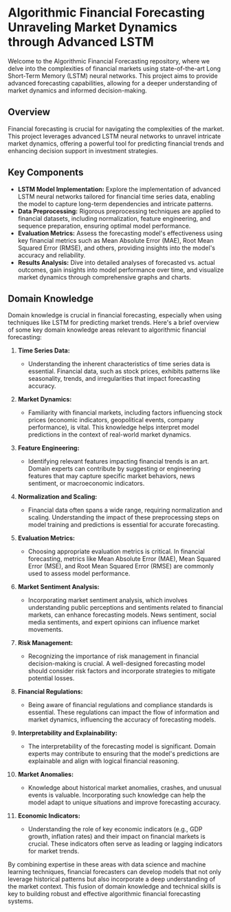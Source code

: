 # Algorithmic Financial Forecasting Unraveling Market Dynamics through Advanced LSTM

Welcome to the Algorithmic Financial Forecasting repository, where we delve into the complexities of financial markets using state-of-the-art Long Short-Term Memory (LSTM) neural networks. 
This project aims to provide advanced forecasting capabilities, allowing for a deeper understanding of market dynamics and informed decision-making.

## Overview

Financial forecasting is crucial for navigating the complexities of the market. This project leverages advanced LSTM neural networks to unravel intricate market dynamics, offering a powerful tool for predicting financial trends and enhancing decision support in investment strategies.

## Key Components

- **LSTM Model Implementation:**
  Explore the implementation of advanced LSTM neural networks tailored for financial time series data, enabling the model to capture long-term dependencies and intricate patterns.
- **Data Preprocessing:**
  Rigorous preprocessing techniques are applied to financial datasets, including normalization, feature engineering, and sequence preparation, ensuring optimal model performance.
- **Evaluation Metrics:**
  Assess the forecasting model's effectiveness using key financial metrics such as Mean Absolute Error (MAE), Root Mean Squared Error (RMSE), and others, providing insights into the model's accuracy and reliability.
- **Results Analysis:**
  Dive into detailed analyses of forecasted vs. actual outcomes, gain insights into model performance over time, and visualize market dynamics through comprehensive graphs and charts.

## Domain Knowledge

Domain knowledge is crucial in financial forecasting, especially when using techniques like LSTM for predicting market trends. Here's a brief overview of some key domain knowledge areas relevant to algorithmic financial forecasting:

1. **Time Series Data:**
   - Understanding the inherent characteristics of time series data is essential. Financial data, such as stock prices, exhibits patterns like seasonality, trends, and irregularities that impact forecasting accuracy.

2. **Market Dynamics:**
   - Familiarity with financial markets, including factors influencing stock prices (economic indicators, geopolitical events, company performance), is vital. This knowledge helps interpret model predictions in the context of real-world market dynamics.

3. **Feature Engineering:**
   - Identifying relevant features impacting financial trends is an art. Domain experts can contribute by suggesting or engineering features that may capture specific market behaviors, news sentiment, or macroeconomic indicators.

4. **Normalization and Scaling:**
   - Financial data often spans a wide range, requiring normalization and scaling. Understanding the impact of these preprocessing steps on model training and predictions is essential for accurate forecasting.

5. **Evaluation Metrics:**
   - Choosing appropriate evaluation metrics is critical. In financial forecasting, metrics like Mean Absolute Error (MAE), Mean Squared Error (MSE), and Root Mean Squared Error (RMSE) are commonly used to assess model performance.

6. **Market Sentiment Analysis:**
   - Incorporating market sentiment analysis, which involves understanding public perceptions and sentiments related to financial markets, can enhance forecasting models. News sentiment, social media sentiments, and expert opinions can influence market movements.

7. **Risk Management:**
   - Recognizing the importance of risk management in financial decision-making is crucial. A well-designed forecasting model should consider risk factors and incorporate strategies to mitigate potential losses.

8. **Financial Regulations:**
   - Being aware of financial regulations and compliance standards is essential. These regulations can impact the flow of information and market dynamics, influencing the accuracy of forecasting models.

9. **Interpretability and Explainability:**
   - The interpretability of the forecasting model is significant. Domain experts may contribute to ensuring that the model's predictions are explainable and align with logical financial reasoning.

10. **Market Anomalies:**
    - Knowledge about historical market anomalies, crashes, and unusual events is valuable. Incorporating such knowledge can help the model adapt to unique situations and improve forecasting accuracy.

11. **Economic Indicators:**
    - Understanding the role of key economic indicators (e.g., GDP growth, inflation rates) and their impact on financial markets is crucial. These indicators often serve as leading or lagging indicators for market trends.

By combining expertise in these areas with data science and machine learning techniques, financial forecasters can develop models that not only leverage historical patterns but also incorporate a deep understanding of the market context. This fusion of domain knowledge and technical skills is key to building robust and effective algorithmic financial forecasting systems.
